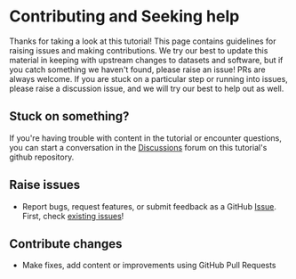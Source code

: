 # Contributing and Seeking help 

Thanks for taking a look at this tutorial! This page contains guidelines for raising issues and making contributions. We try our best to update this material in keeping with upstream changes to datasets and software, but if you catch something we haven't found, please raise an issue! PRs are always welcome. If you are stuck on a particular step or running into issues, please raise a discussion issue, and we will try our best to help out as well.

## Stuck on something? 

If you're having trouble with content in the tutorial or encounter questions, you can start a conversation in the [Discussions](https://github.com/e-marshall/itslive/discussions) forum on this tutorial's github repository.
## Raise issues

- Report bugs, request features, or submit feedback as a GitHub [Issue](https://docs.github.com/en/issues/tracking-your-work-with-issues/about-issues). First, check [existing issues](https://github.com/e-marshall/itslive/issues)!

## Contribute changes

- Make fixes, add content or improvements using GitHub Pull Requests

